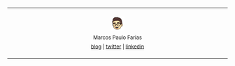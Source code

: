 <table>
  <tr align="center">
    <td>
      <img width="900" height="1"><br>
      <img src="profile.png" width="32"><br>
      <sub>Marcos Paulo Farias<br>
      <a href="https://marcos.dev">blog</a> | <a href="https://twitter.com/mrcsxsiq">twitter</a> | <a href="https://linkedin.com/in/mrcsxsiq/">linkedin</a></sub><br>
      <br>
    </td>
  </tr>
</table>

<!-- 
```kotlin
val mrcsxsiq = developer {
    about = {
        name = "Marcos Paulo Farias"
    }
    tech("Kotlin", "Android", "KMM")
    links {
        blog = "https://marcos.dev"
    }
}
```
-->

<!-- 

Easter Egg:

https://github.com/mrcsxsiq
https://marcos.dev/
https://www.linkedin.com/in/mrcsxsiq/
https://youtube.com/user/mrcsxsiq
https://twitter.com/mrcsxsiq

-->

